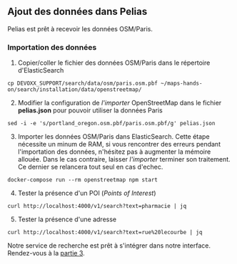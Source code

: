 ## Ajout des données dans Pelias
Pelias est prêt à recevoir les données OSM/Paris.

### Importation des données
1. Copier/coller le fichier des données OSM/Paris dans le répertoire d'ElasticSearch
```
cp DEVOXX_SUPPORT/search/data/osm/paris.osm.pbf ~/maps-hands-on/search/installation/data/openstreetmap/
```
2. Modifier la configuration de _l'importer_ OpenStreetMap dans le fichier __pelias.json__ pour pouvoir utiliser la données Paris
```
sed -i -e 's/portland_oregon.osm.pbf/paris.osm.pbf/g' pelias.json
```
3. Importer les données OSM/Paris dans ElasticSearch. Cette étape nécessite un minum de RAM, si vous rencontrer des erreurs pendant l'importation des données, n'hésitez pas à augmenter la mémoire allouée. Dans le cas contraire, laisser _l'importer_ terminer son traitement. Ce dernier se relancera tout seul en cas d'echec.
```
docker-compose run --rm openstreetmap npm start
```
4. Tester la présence d'un POI (_Points of Interest_)
```
curl http://localhost:4000/v1/search?text=pharmacie | jq
```
5. Tester la présence d'une adresse
```
curl http://localhost:4000/v1/search?text=rue%20lecourbe | jq
```
Notre service de recherche est prêt à s'intégrer dans notre interface. Rendez-vous à la [partie 3](https://github.com/guillaumerose/maps-hands-on/tree/master/search/part3).